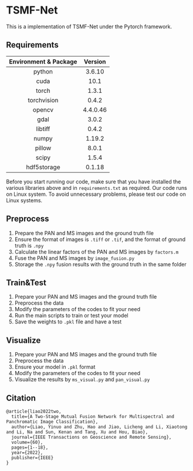 # TSMF-Net

This is a implementation of TSMF-Net under the Pytorch framework.



## Requirements

| Environment & Package | Version  |
| :-------------------: | :------: |
|        python         |  3.6.10  |
|         cuda          |   10.1   |
|         torch         |  1.3.1   |
|      torchvision      |  0.4.2   |
|        opencv         | 4.4.0.46 |
|         gdal          |  3.0.2   |
|        libtiff        |  0.4.2   |
|         numpy         |  1.19.2  |
|        pillow         |  8.0.1   |
|         scipy         |  1.5.4   |
|      hdf5storage      |  0.1.18  |

Before you start running our code, make sure that you have installed the various libraries above and in `requirements.txt` as required. Our code runs on Linux system. To avoid unnecessary problems, please test our code on Linux systems.



## Preprocess

1. Prepare the PAN and MS images and the ground truth file
2. Ensure the format of images is `.tiff` or `.tif`, and the format of ground truth is `.npy`
3. Calculate the linear factors of the PAN and MS images by `factors.m`
4. Fuse the PAN and MS images by `image_fusion.py`
5. Storage the `.npy` fusion results with the ground truth in the same folder



## Train&Test

1. Prepare your PAN and MS images and the ground truth file
2. Preprocess the data
3. Modify the parameters of the codes to fit your need
4. Run the main scripts to train or test your model
5. Save the weights to  `.pkl` file and have a test



## Visualize

1. Prepare your PAN and MS images and the ground truth file
2. Preprocess the data
3. Ensure your model in `.pkl` format
4. Modify the parameters of the codes to fit your need
5. Visualize the results by `ms_visual.py` and `pan_visual.py`


## Citation
```
@article{liao2022two,
  title={A Two-Stage Mutual Fusion Network for Multispectral and Panchromatic Image Classification},
  author={Liao, Yinuo and Zhu, Hao and Jiao, Licheng and Li, Xiaotong and Li, Na and Sun, Kenan and Tang, Xu and Hou, Biao},
  journal={IEEE Transactions on Geoscience and Remote Sensing},
  volume={60},
  pages={1--18},
  year={2022},
  publisher={IEEE}
}
```

